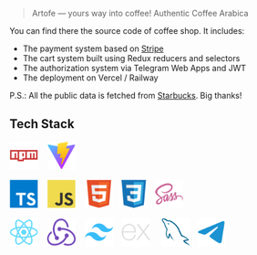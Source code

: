 > Artofe — yours way into coffee! Authentic Coffee Arabica

You can find there the source code of coffee shop. It includes:

- The payment system based on [Stripe](https://github.com/stripe/stripe-node)
- The cart system built using Redux reducers and selectors
- The authorization system via Telegram Web Apps and JWT
- The deployment on Vercel / Railway

P.S.: All the public data is fetched from [Starbucks](https://www.starbucks.com/). Big thanks!

## Tech Stack

<img src="./assets/npm.svg" width=50 />&nbsp;&nbsp;&nbsp;
<img src="./assets/vite.svg" width=50 />

<img src="./assets/typescript.svg" width=50 />&nbsp;&nbsp;&nbsp;
<img src="./assets/javascript.svg" width=50 />&nbsp;&nbsp;&nbsp;
<img src="./assets/html5.svg" width=50 />&nbsp;&nbsp;
<img src="./assets/css3.svg" width=50 />&nbsp;&nbsp;
<img src="./assets/sass.svg" width=50 />

<img src="./assets/react.svg" width=50 />&nbsp;&nbsp;&nbsp;
<img src="./assets/redux.svg" width=50 />&nbsp;&nbsp;&nbsp;
<img src="./assets/tailwind.svg" width=50 />&nbsp;&nbsp;&nbsp;
<img src="./assets/express.svg" width=50 />&nbsp;&nbsp;&nbsp;&nbsp;
<img src="./assets/mysql.svg" width=50 />&nbsp;&nbsp;
<img src="./assets/telegram.svg" width=50 />
